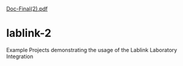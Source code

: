 [Doc-Final(2).pdf](https://github.com/DRK-Blutspende-BaWueHe/lablink-2/files/8303337/Doc-Final.2.pdf)
# lablink-2
Example Projects demonstrating the usage of the Lablink Laboratory Integration 
